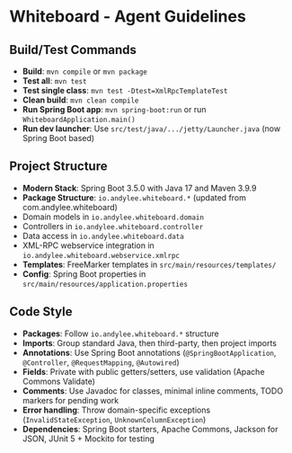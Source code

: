 # Whiteboard - Agent Guidelines

## Build/Test Commands
- **Build**: `mvn compile` or `mvn package` 
- **Test all**: `mvn test`
- **Test single class**: `mvn test -Dtest=XmlRpcTemplateTest`
- **Clean build**: `mvn clean compile`
- **Run Spring Boot app**: `mvn spring-boot:run` or run `WhiteboardApplication.main()`
- **Run dev launcher**: Use `src/test/java/.../jetty/Launcher.java` (now Spring Boot based)

## Project Structure
- **Modern Stack**: Spring Boot 3.5.0 with Java 17 and Maven 3.9.9
- **Package Structure**: `io.andylee.whiteboard.*` (updated from com.andylee.whiteboard)
- Domain models in `io.andylee.whiteboard.domain`
- Controllers in `io.andylee.whiteboard.controller` 
- Data access in `io.andylee.whiteboard.data`
- XML-RPC webservice integration in `io.andylee.whiteboard.webservice.xmlrpc`
- **Templates**: FreeMarker templates in `src/main/resources/templates/`
- **Config**: Spring Boot properties in `src/main/resources/application.properties`

## Code Style
- **Packages**: Follow `io.andylee.whiteboard.*` structure
- **Imports**: Group standard Java, then third-party, then project imports
- **Annotations**: Use Spring Boot annotations (`@SpringBootApplication`, `@Controller`, `@RequestMapping`, `@Autowired`)
- **Fields**: Private with public getters/setters, use validation (Apache Commons Validate)
- **Comments**: Use Javadoc for classes, minimal inline comments, TODO markers for pending work
- **Error handling**: Throw domain-specific exceptions (`InvalidStateException`, `UnknownColumnException`)
- **Dependencies**: Spring Boot starters, Apache Commons, Jackson for JSON, JUnit 5 + Mockito for testing